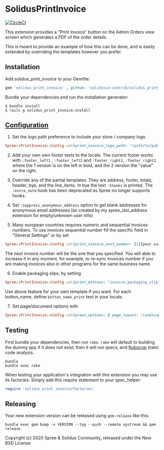 SolidusPrintInvoice
===================

[![CircleCI](https://circleci.com/gh/solidusio-contrib/solidus_print_invoice.svg?style=svg)](https://circleci.com/gh/solidusio-contrib/solidus_print_invoice)

This extension provides a "Print Invoice" button on the Admin Orders view screen which generates a PDF of the order details.

This is meant to provide an example of how this can be done, and is easily extended by overriding the templates however you prefer.

Installation
------------

Add solidus_print_invoice to your Gemfile:

```ruby
gem 'solidus_print_invoice' , github: 'solidusio-contrib/solidus_print_invoice'
```

Bundle your dependencies and run the installation generator:

```shell
$ bundle install
$ rails g solidus_print_invoice:install
```

[Configuration](http://example.com/)
-------------

1. Set the logo path preference to include your store / company logo.

  ```ruby
  Spree::PrintInvoice::Config.set(print_invoice_logo_path: "/path/to/public/images/company-logo.png")
  ```

2. Add your own own footer texts to the locale. The current footer works with `:footer_left1` , `:footer_left2` and `:footer_right1`, `:footer_right2` where the 1 version is on the left in bold, and the 2 version the "value" on the right.

3. Override any of the partial templates. They are address, footer, totals, header, bye, and the line_items. In bye the text `:thanks` is printed. The `:extra_note` hook has been deprecated as Spree no longer supports hooks.

4. Set `:suppress_anonymous_address` option to get blank addresses for anonymous email addresses (as created by my spree_last_address extension for empty/unknown user info)

5. Many european countries requires numeric and sequential invoices numbers. To use invoices sequential number fill the specific field in "General Settings" or by set

  ```ruby
  Spree::PrintInvoice::Config.set(print_invoice_next_number: [1|{your current next invoice number}])
  ```

 The next invoice number will be the one that you specified. You will able to increase it in any moment, for example, to re-sync invoices number if you are making invoices also in other programs for the same business name.

6. Enable packaging slips, by setting

  ```ruby
  Spree::PrintInvoice::Config.set(print_buttons: "invoice,packaging_slip")  #comma separated list
  ```

 Use above feature for your own template if you want. For each button_name, define `button_name_print` text in your locale.

7. Set page/document options with

  ```ruby
  Spree::PrintInvoice::Config.set(prawn_options: { page_layout: :landscape, page_size: "A4", margin: [50, 100, 150, 200] })
  ```

Testing
-------

First bundle your dependencies, then run `rake`. `rake` will default to building the dummy app if it does not exist, then it will run specs, and [Rubocop](https://github.com/bbatsov/rubocop) static code analysis.

```shell
bundle
bundle exec rake
```

When testing your application's integration with this extension you may use its factories.
Simply add this require statement to your spec_helper:

```ruby
require 'solidus_print_invoice/factories'
```

Releasing
---------

Your new extension version can be released using `gem-release` like this:

```shell
bundle exec gem bump -v VERSION --tag --push --remote upstream && gem release
```

Copyright (c) 2020 Spree & Solidus Community, released under the New BSD License
